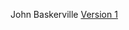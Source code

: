 John Baskerville
[Version 1](https://github.com/Peter-IXD-Belfast/baskerville/blob/main/baskerville_1.html)
